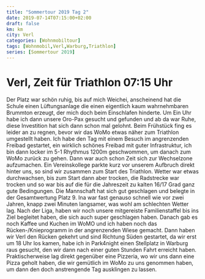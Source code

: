 ```yaml
---
title: "Sommertour 2019 Tag 2"
date: 2019-07-14T07:15:00+02:00
draft: false
km: km
city: Verl
categories: [Wohnmobiltour]
tags: [Wohnmobil,Verl,Warburg,Triathlon]
series: [Sommertour 2019]
---
```


# Verl, Zeit für Triathlon 07:15 Uhr

Der Platz war schön ruhig, bis auf mich Weichei, anscheinend hat die Schule einen Lüftungsanlage die einen eigentlich kaum wahrnehmbaren Brummton erzeugt, der mich doch beim Einschlafen hinderte. Um Ein Uhr habe ich dann unsere Oro-Pax gesucht und gefunden und ab da war Ruhe, diese Investition hat sich dann schon mal gelohnt.
Beim Frühstück fing es leider an zu regnen, bevor wir das WoMo etwas näher zum Triathlon umgestellt haben.
Ich habe den Tag mit einem Besuch im angrenzenden Freibad gestartet, ein wirklich schönes Freibad mit guter Infrastruktur, ich bin dann locker im 5-1 Rhythmus 1200m geschwommen, um danach zum WoMo zurück zu gehen. Dann war auch schon Zeit sich zur Wechselzone aufzumachen. Ein Vereinskollege parkte kurz vor unserem Aufbruch direkt hinter uns, so sind wir zusammen zum Start des Triathlon.
Wetter war etwas durchwachsen, bis zum Start dann aber trocken, die Radstrecke war trocken und so war bis auf die für die Jahreszeit zu kalten 16/17 Grad ganz gute Bedingungen. Die Mannschaft hat sich gut geschlagen und belegte in der Gesamtwertung Platz 9. Ina war fast genauso schnell wie vor zwei Jahren, knapp zwei Minuten langsamer, was wohl am schlechten Wetter lag.
Nach der Liga, haben wir noch unsere mitgereiste Familienstaffel bis ins Ziel begleitet haben, die sich auch super geschlagen haben.
Danach gab es noch Kaffee und Kuchen im WoMO und ich haben noch das Rücken-/Knieprogramm in der angrenzenden Wiese gemacht.
Dann haben wir Verl den Rücken gekehrt und sind Richtung Süden gestartet, da wir erst um 18 Uhr los kamen, habe ich in Park4night einen Stellplatz in Warburg raus gesucht, den wir dann nach einer guten Stunden Fahrt erreicht haben.
Praktischerweise lag direkt gegenüber eine Pizzeria, wo wir uns dann eine Pizza geholt haben, die wir gemütlich im WoMo zu uns genommen haben, um dann den doch anstrengende Tag ausklingen zu lassen.
